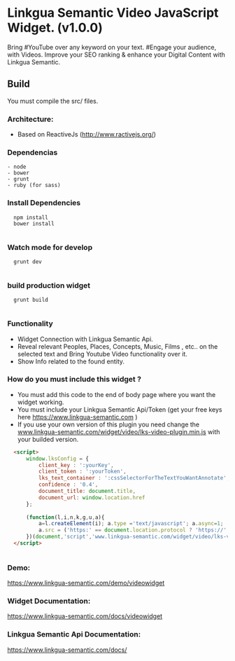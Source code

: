# Linkgua Semantic Video JavaScript Widget. (v1.0.0)

Bring #YouTube over any keyword on your text. #Engage your audience, with Videos. Improve your SEO ranking & enhance your Digital Content with Linkgua Semantic.


## Build
You must compile the  src/ files. 

### Architecture: 
- Based on ReactiveJs (http://www.ractivejs.org/)

### Dependencias
    - node
    - bower
    - grunt
    - ruby (for sass)
    
    
### Install Dependencies
```
  npm install
  bower install
  
```

### Watch mode for develop
```
  grunt dev
  
```

### build production widget
```
  grunt build
  
```


### Functionality
  - Widget Connection with Linkgua Semantic Api. 
  - Reveal relevant Peoples, Places, Concepts, Music, Films , etc.. on the selected text and Bring Youtube Video functionality over it.
  - Show Info related to the found entity. 
  
  
### How do you must include this widget ? 
 - You must add this code to the end of body page where you want the widget working. 
 - You must include your Linkgua Semantic Api/Token (get your free keys here https://www.linkgua-semantic.com ) 
 - If you use your own version of this plugin you need change the www.linkgua-semantic.com/widget/video/lks-video-plugin.min.js with your builded version.  
 
```html
  <script>
      window.lksConfig = {
          client_key : ':yourKey',
          client_token : ':yourToken',
          lks_text_container : ':cssSelectorForTheTextYouWantAnnotate', //any text on your page that you want use with the widget. (ex. .container )
          confidence : '0.4', 
          document_title: document.title,
          document_url: window.location.href
      };
  
      (function(l,i,n,k,g,u,a){
          a=l.createElement(i); a.type ='text/javascript'; a.async=1;
          a.src = ('https:' == document.location.protocol ? 'https://' : 'http://') + n; g = l.getElementsByTagName(i)[0]; g.parentNode.insertBefore(a,g)
      })(document,'script','www.linkgua-semantic.com/widget/video/lks-video-plugin.min.js'); // builded plgugin url.
  </script>
   
```

### Demo:
https://www.linkgua-semantic.com/demo/videowidget

### Widget Documentation:
https://www.linkgua-semantic.com/docs/videowidget

### Linkgua Semantic Api Documentation: 
https://www.linkgua-semantic.com/docs/

